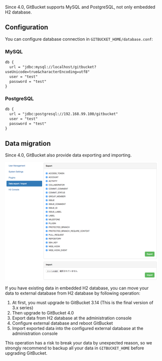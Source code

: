 Since 4.0, GitBucket supports MySQL and PostgreSQL, not only embedded H2 database.

## Configuration

You can configure database connection in `GITBUCKET_HOME/database.conf`:

### MySQL

```
db {
  url = "jdbc:mysql://localhost/gitbucket?useUnicode=true&characterEncoding=utf8"
  user = "test"
  password = "test"
}
```

### PostgreSQL

```
db {
  url = "jdbc:postgresql://192.168.99.100/gitbucket"
  user = "test"
  password = "test"
}
```

## Data migration

Since 4.0, GitBucket also provide data exporting and importing.

![Data export and import](database_export.png)

If you have existing data in embedded H2 database, you can move your data to external database from H2 database by following operation:

1. At first, you must upgrade to GitBucket 3.14 (This is the final version of 3.x series)
2. Then upgrade to GitBucket 4.0
3. Export data from H2 database at the administration console
4. Configure external database and reboot GitBucket
5. Import exported data into the configured external database at the administration console

This operation has a risk to break your data by unexpected reason, so we strongly recommend to backup all your data in `GITBUCKET_HOME` before upgrading GitBucket.
